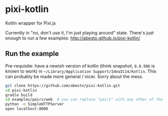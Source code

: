 # pixi-kotlin

Kotlin wrapper for Pixi.js

Currently in "no, don't use it, I'm just playing around" state. There's just enough to run a few examples: http://abesto.github.io/pixi-kotlin/

## Run the example

Pre-requisite: have a newish version of kotlin (think snapshot, `0.8.986` is known to work) in `~/Library/Application Support/IdeaIC14/Kotlin`. This can probably be made more general / nicer. Sorry about the mess.

```sh
git clone https://github.com/abesto/pixi-kotlin.git
cd pixi-kotlin
gradle build
cd examples/pairs/web  # you can replace "pairs" with any other of the subprojects
python -m SimpleHTTPServer
open localhost:8000
```
